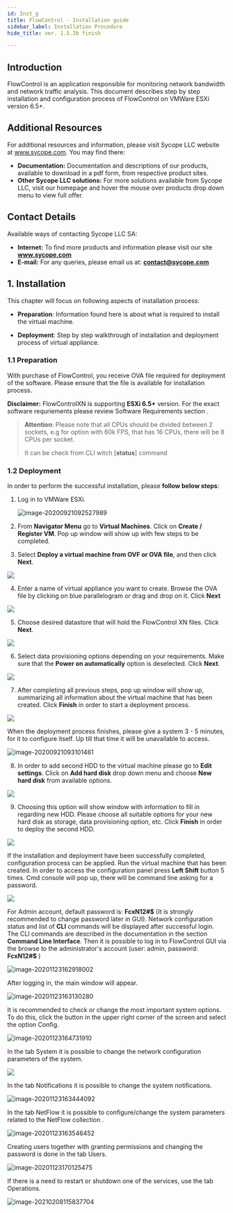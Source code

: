 ```yaml
---
id: Inst_g
title: FlowControl - Installation guide
sidebar_label: Installation Procedure
hide_title: ver. 1.5.2b finish

---
```


## Introduction


FlowControl is an application responsible for monitoring network bandwidth and network traffic analysis. This document describes step by step installation and configuration process of FlowControl on VMWare ESXi version 6.5+.	

## Additional Resources

For additional resources and information, please visit Sycope LLC website at www.sycope.com. You may find there:

-   **Documentation:** Documentation and descriptions of our products, available to download in a pdf form, from respective product sites.
-   **Other Sycope LLC solutions:** For more solutions available from Sycope LLC, visit our homepage and hover the mouse over products drop down menu to view full offer.





## Contact Details

Available ways of contacting Sycope LLC SA:

-   **Internet:** To find more products and information please visit our site **www.sycope.com**
-   **E-mail:** For any queries, please email us at: **contact@sycope.com**





## 1. Installation

This chapter will focus on following aspects of installation process:

-   **Preparation**: Information found here is about what is required to install the virtual machine.

-   **Deployment**: Step by step walkthrough of installation and deployment process of virtual appliance.



### 1.1 Preparation



With purchase of FlowControl, you receive OVA file required for deployment of the software. Please ensure that the file is available for installation process.

**Disclaimer:** FlowControlXN is supporting **ESXi 6.5+** version. For the exact software requriements please review Software Requirements section .



> **Attention**: Please note that all CPUs should be divided between 2 sockets, e.g for option with 60k FPS, that has 16 CPUs, there will be 8 CPUs per socket.
>
> It can be check from CLI witch [**status**] command





### 1.2 Deployment

In order to perform the successful installation, please **follow below steps**:

1.  Log in to VMWare ESXi.

    ![image-20200921092527989](assets/image-20200921092527989.png)

2.  From **Navigator Menu** go to **Virtual Machines**. Click on **Create / Register VM**. Pop up window will show up with few steps to be completed.

3.  Select **Deploy a virtual machine from OVF or OVA file**, and then click **Next**.

![](assets/image11.png)

4.  Enter a name of virtual appliance you want to create. Browse the OVA file by clicking on blue parallelogram or drag and drop on it. Click **Next**

![](assets/image3.png)

5.  Choose desired datastore that will hold the FlowControl XN files. Click **Next**.

![](assets/image12.png)

6.  Select data provisioning options depending on your requirements. Make sure that the **Power on automatically** option is deselected. Click **Next**.

![](assets/image6.png)

7.  After completing all previous steps, pop up window will show up, summarizing all information about the virtual machine that has been created. Click **Finish** in order to start a deployment process.

![](assets/image8.png)

When the deployment process finishes, please give a system 3 - 5 minutes, for it to configure itself. Up till that time it will be unavailable to access.

![image-20200921093101461](assets/image-20200921093101461.png)

8.  In order to add second HDD to the virtual machine please go to **Edit settings**. Click on **Add hard disk** drop down menu and choose **New hard disk** from available options.

![](assets/image1.png)

9.  Choosing this option will show window with information to fill in regarding new HDD. Please choose all suitable options for your new hard disk as storage, data provisioning option, etc. Click **Finish** in order to deploy the second HDD.

![](assets/image4.png)



If the installation and deployment have been successfully completed, configuration process can be applied. Run the virtual machine that has been created. In order to access the configuration panel press **Left Shift** button 5 times. Cmd console will pop up, there will be command line asking for a password.

![](assets/image2.png)

For Admin account, default password is: **FcxN12\#\$** (It is strongly recommended to change password later in GUI). Network configuration status and list of **CLI** commands will be displayed after successful login. The CLI commands are described in the documentation in the section **Command Line Interface**. Then it is possible to log in to FlowControl GUI via the browse to the administrator's account (user: admin, password: **FcxN12\#\$** )

![image-20201123162918002](assets/image-20201123162918002.png)



After logging in, the main window will appear. 

![image-20201123163130280](assets/image-20201123163130280.png)

It is recommended to check or change the most important system options. To do this, click the button in the upper right corner of the screen and select the option Config. 



![image-20201123164731910](assets/image-20201123164731910.png)

In the tab System it is possible to change the network configuration parameters of the system.

![](assets/image-20201123163330206.png)

In the tab Notifications it is possible to change the system notifications.

![image-20201123163444092](assets/image-20201123163444092.png)

In the tab NetFlow it is possible to configure/change the system parameters related to the NetFlow collection .



![image-20201123163546452](assets/image-20201123163546452.png)

Creating users together with granting permissions and changing the password is done in the tab Users.



![image-20201123170125475](assets/image-20201123170125475.png)





If there is a need to restart or shutdown one of the services, use the tab Operations.

![image-20210208115837704](assets/image-20210208115837704.png)


